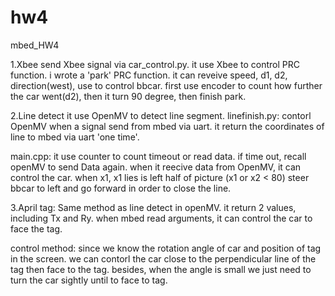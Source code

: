 # hw4
mbed_HW4

1.Xbee
send Xbee signal via car_control.py. it use Xbee to control PRC function.
i wrote a 'park' PRC function. it can reveive speed, d1, d2, direction(west), use to control bbcar.
first use encoder to count how further the car went(d2), then it turn 90 degree, then finish park.

2.Line detect
it use OpenMV to detect line segment.
linefinish.py: contorl OpenMV when a signal send from mbed via uart. it return the coordinates of line to mbed via uart 'one time'.

main.cpp:
it use counter to count timeout or read data. if time out, recall openMV to send Data again. 
when it reecive data from OpenMV, it can control the car. when x1, x1 lies is left half of picture (x1 or x2 < 80) steer bbcar to left and go forward in order to close the line.

3.April tag:
Same method as line detect in openMV. it return 2 values, including Tx and Ry. when mbed read arguments, it can control the car to face the tag.

control method: since we know the rotation angle of car and position of tag in the screen. we can contorl the car close to the perpendicular line of the tag then face to the tag. besides, when the angle is small we just need to turn the car sightly until to face to tag.
